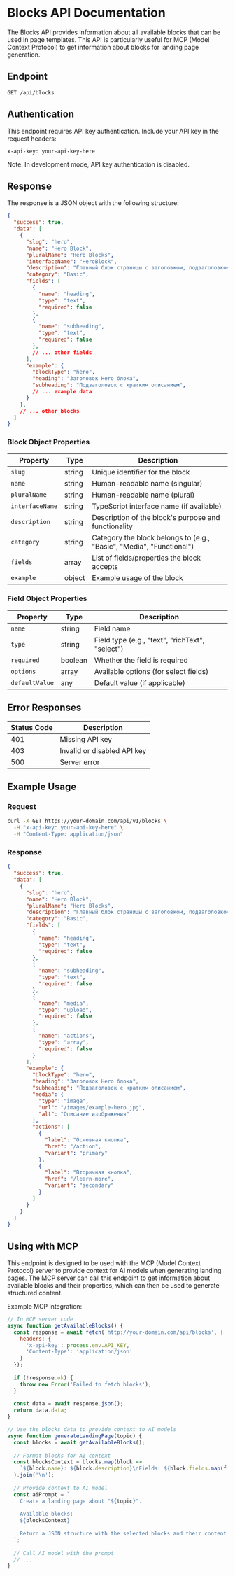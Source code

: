 # Blocks API Documentation

The Blocks API provides information about all available blocks that can be used in page templates. This API is particularly useful for MCP (Model Context Protocol) to get information about blocks for landing page generation.

## Endpoint

```
GET /api/blocks
```

## Authentication

This endpoint requires API key authentication. Include your API key in the request headers:

```
x-api-key: your-api-key-here
```

Note: In development mode, API key authentication is disabled.

## Response

The response is a JSON object with the following structure:

```json
{
  "success": true,
  "data": [
    {
      "slug": "hero",
      "name": "Hero Block",
      "pluralName": "Hero Blocks",
      "interfaceName": "HeroBlock",
      "description": "Главный блок страницы с заголовком, подзаголовком, изображением и кнопками",
      "category": "Basic",
      "fields": [
        {
          "name": "heading",
          "type": "text",
          "required": false
        },
        {
          "name": "subheading",
          "type": "text",
          "required": false
        },
        // ... other fields
      ],
      "example": {
        "blockType": "hero",
        "heading": "Заголовок Hero блока",
        "subheading": "Подзаголовок с кратким описанием",
        // ... example data
      }
    },
    // ... other blocks
  ]
}
```

### Block Object Properties

| Property | Type | Description |
|----------|------|-------------|
| `slug` | string | Unique identifier for the block |
| `name` | string | Human-readable name (singular) |
| `pluralName` | string | Human-readable name (plural) |
| `interfaceName` | string | TypeScript interface name (if available) |
| `description` | string | Description of the block's purpose and functionality |
| `category` | string | Category the block belongs to (e.g., "Basic", "Media", "Functional") |
| `fields` | array | List of fields/properties the block accepts |
| `example` | object | Example usage of the block |

### Field Object Properties

| Property | Type | Description |
|----------|------|-------------|
| `name` | string | Field name |
| `type` | string | Field type (e.g., "text", "richText", "select") |
| `required` | boolean | Whether the field is required |
| `options` | array | Available options (for select fields) |
| `defaultValue` | any | Default value (if applicable) |

## Error Responses

| Status Code | Description |
|-------------|-------------|
| 401 | Missing API key |
| 403 | Invalid or disabled API key |
| 500 | Server error |

## Example Usage

### Request

```bash
curl -X GET https://your-domain.com/api/v1/blocks \
  -H "x-api-key: your-api-key-here" \
  -H "Content-Type: application/json"
```

### Response

```json
{
  "success": true,
  "data": [
    {
      "slug": "hero",
      "name": "Hero Block",
      "pluralName": "Hero Blocks",
      "description": "Главный блок страницы с заголовком, подзаголовком, изображением и кнопками",
      "category": "Basic",
      "fields": [
        {
          "name": "heading",
          "type": "text",
          "required": false
        },
        {
          "name": "subheading",
          "type": "text",
          "required": false
        },
        {
          "name": "media",
          "type": "upload",
          "required": false
        },
        {
          "name": "actions",
          "type": "array",
          "required": false
        }
      ],
      "example": {
        "blockType": "hero",
        "heading": "Заголовок Hero блока",
        "subheading": "Подзаголовок с кратким описанием",
        "media": {
          "type": "image",
          "url": "/images/example-hero.jpg",
          "alt": "Описание изображения"
        },
        "actions": [
          {
            "label": "Основная кнопка",
            "href": "/action",
            "variant": "primary"
          },
          {
            "label": "Вторичная кнопка",
            "href": "/learn-more",
            "variant": "secondary"
          }
        ]
      }
    }
  ]
}
```

## Using with MCP

This endpoint is designed to be used with the MCP (Model Context Protocol) server to provide context for AI models when generating landing pages. The MCP server can call this endpoint to get information about available blocks and their properties, which can then be used to generate structured content.

Example MCP integration:

```javascript
// In MCP server code
async function getAvailableBlocks() {
  const response = await fetch('http://your-domain.com/api/blocks', {
    headers: {
      'x-api-key': process.env.API_KEY,
      'Content-Type': 'application/json'
    }
  });
  
  if (!response.ok) {
    throw new Error('Failed to fetch blocks');
  }
  
  const data = await response.json();
  return data.data;
}

// Use the blocks data to provide context to AI models
async function generateLandingPage(topic) {
  const blocks = await getAvailableBlocks();
  
  // Format blocks for AI context
  const blocksContext = blocks.map(block => 
    `${block.name}: ${block.description}\nFields: ${block.fields.map(f => f.name).join(', ')}\n`
  ).join('\n');
  
  // Provide context to AI model
  const aiPrompt = `
    Create a landing page about "${topic}".
    
    Available blocks:
    ${blocksContext}
    
    Return a JSON structure with the selected blocks and their content.
  `;
  
  // Call AI model with the prompt
  // ...
}
```
